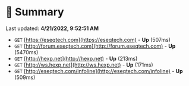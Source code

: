 # 📖 Summary
Last updated: **4/21/2022, 9:52:51 AM**

- `GET` [https://eseqtech.com](https://eseqtech.com) - **Up** (507ms)
- `GET` [http://forum.eseqtech.com](http://forum.eseqtech.com) - **Up** (5470ms)
- `GET` [http://hexp.net](http://hexp.net) - **Up** (213ms)
- `GET` [http://ws.hexp.net](http://ws.hexp.net) - **Up** (171ms)
- `GET` [http://eseqtech.com/infoline](http://eseqtech.com/infoline) - **Up** (509ms)
